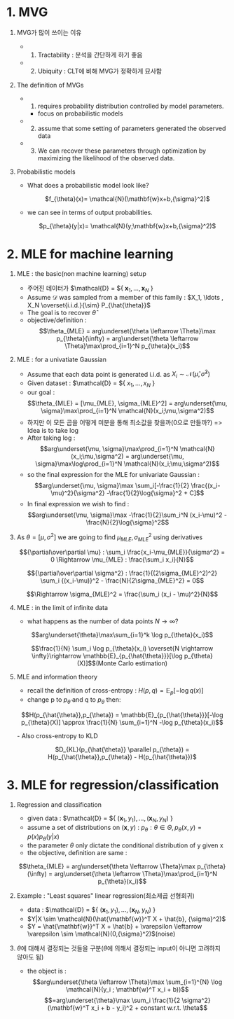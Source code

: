 # 1. MVG

1. MVG가 많이 쓰이는 이유
   - 1. Tractability : 분석을 간단하게 하기 좋음
   - 2. Ubiquity : CLT에 비해 MVG가 정확하게 묘사함
        
2. The definition of MVGs
   - 1. requires probability distribution controlled by model parameters.
      - focus on probabilistic models
   - 2. assume that some setting of parameters generated the observed data
   - 3. We can recover these parameters through optimization by maximizing the likelihood of the observed data.
 

3. Probabilistic models
   - What does a probabilistic model look like?
     <p align="center">$f_{\theta}(x)= \mathcal{N}(\mathbf{w}x+b,{\sigma}^2)$</p>
   - we can see in terms of output probabilities.
     <p align="center">$p_{\theta}(y|x)= \mathcal{N}(y;\mathbf{w}x+b,{\sigma}^2)$</p>

# 2. MLE for machine learning

1. MLE : the basic(non machine learning) setup
   - 주어진 데이터가 $\mathcal{D} = ${ $\mathbf{x}_1, \ldots , \mathbf{x}_N$ }
   - Assume $\mathcal{D}$ was sampled from a member of this family : $X_1, \ldots , X_N \overset{i.i.d.}{\sim} P_{\hat{\theta}}$
   - The goal is to recover $\hat{\theta}$
   - objective/definition : $$\theta_{MLE} = arg\underset{\theta \leftarrow \Theta}\max p_{\theta}(\infty) = arg\underset{\theta \leftarrow \Theta}\max\prod_{i=1}^N p_{\theta}(x_i)$$

2. MLE : for a univatiate Gaussian
   - Assume that each data point is generated i.i.d. as $X_i \sim \mathcal{N}(\hat{\mu},\hat{\sigma}^2)$
   - Given dataset : $\mathcal{D} = ${ $x_1, \ldots , x_N$ }
   - our goal : $$\theta_{MLE} = [\mu_{MLE}, \sigma_{MLE}^2] = arg\underset{\mu, \sigma}\max\prod_{i=1}^N \mathcal{N}(x_i;\mu,\sigma^2)$$
   - 하지만 이 모든 곱을 어떻게 미분을 통해 최소값을 찾을까(0으로 만들까?) => Idea is to take log
   - After taking log : $$arg\underset{\mu, \sigma}\max\prod_{i=1}^N \mathcal{N}(x_i;\mu,\sigma^2) = arg\underset{\mu, \sigma}\max\log\prod_{i=1}^N \mathcal{N}(x_i;\mu,\sigma^2)$$
   - so the final expression for the MLE for univariate Gaussian : $$arg\underset{\mu, \sigma}\max \sum_i[-\frac{1}{2} \frac{(x_i-\mu)^2}{\sigma^2} -\frac{1}{2}\log{\sigma}^2 + C]$$
   - In final expression we wish to find :  $$arg\underset{\mu, \sigma}\max -\frac{1}{2}\sum_i^N (x_i-\mu)^2 -\frac{N}{2}\log{\sigma}^2$$

3. As $\theta = [\mu,\sigma^2]$ we are going to find $\mu_{MLE}, \sigma_{MLE}^2$ using derivatives
   <p align="center">$${\partial\over\partial \mu} : \sum_i \frac{x_i-\mu_{MLE}}{\sigma^2} = 0 \Rightarrow \mu_{MLE} : \frac{\sum_i x_i}{N}$$ </p>
   <p align="center">$${\partial\over\partial \sigma^2} : \frac{1}{(2\sigma_{MLE}^2)^2} \sum_i {(x_i-\mu)}^2 - \frac{N}{2\sigma_{MLE}^2} = 0$$ </p>
   <p align="center">$$\Rightarrow \sigma_{MLE}^2 = \frac{\sum_i (x_i - \mu)^2}{N}$$</p>

4. MLE : in the limit of infinite data
   - what happens as the number of data points $N \rightarrow \infty$?
   <p align="center">$$arg\underset{\theta}\max\sum_{i=1}^k \log p_{\theta}(x_i)$$ </p>
   <p align="center">$$\frac{1}{N} \sum_i \log p_{\theta}(x_i) \overset{N \rightarrow \infty}\rightarrow \mathbb{E}_{p_{\hat{\theta}}}[\log p_{\theta}(X)]$$(Monte Carlo estimation) </p>

5. MLE and information theory
   - recall the definition of cross-entropy : $H(p,q) = \mathbb{E}_p[-\log q(x)]$
   - change p to $p_{\hat{\theta}}$ and q to $p_{\theta}$ then:
   <p align="center">$$H(p_{\hat{\theta}},p_{\theta}) = \mathbb{E}_{p_{\hat{\theta}}}[-\log p_{\theta}(X)] \approx \frac{1}{N} \sum_{i=1}^N -\log p_{\theta}(x_i)$$</p>
   - Also cross-entropy to KLD
   <p align="center">$D_{KL}(p_{\hat{\theta}} \parallel p_{\theta}) = H(p_{\hat{\theta}},p_{\theta}) - H(p_{\hat{\theta}})$</p>

# 3. MLE for regression/classification
1. Regression and classification
   - given data : $\mathcal{D} = ${ $(\mathbf{x}_1,y_1), \ldots , (\mathbf{x}_N,y_N)$ }
   - assume a set of distributions on $(\mathbf{x},y)$ : $p_{\theta} : \theta \in \Theta, p_{\theta}(x,y) = p(x)p_{\theta}(y|x)$
   - the parameter $\theta$ only dictate the conditional distribution of y given x
   - the objective, definition are same : 
    <p align="center">$$\theta_{MLE} = arg\underset{\theta \leftarrow \Theta}\max p_{\theta}(\infty) = arg\underset{\theta \leftarrow \Theta}\max\prod_{i=1}^N p_{\theta}(x_i)$$</p>

2. Example : "Least squares" linear regression(최소제곱 선형회귀)
   - data : $\mathcal{D} = ${ $(\mathbf{x}_1,y_1), \ldots , (\mathbf{x}_N,y_N)$ }
   - $Y|X \sim \mathcal{N}(\hat{\mathbf{w}}^T X + \hat{b}, {\sigma}^2)$
   - $Y = \hat{\mathbf{w}}^T X + \hat{b} + \varepsilon \leftarrow \varepsilon \sim \mathcal{N}(0,{\sigma}^2)$(noise)
  
3. $\theta$에 대해서 결정되는 것들을 구분($\theta$에 의해서 결정되는 input이 아니면 고려하지 않아도 됨)
   - the object is : $$arg\underset{\theta \leftarrow \Theta}\max \sum_{i=1}^{N} \log \mathcal{N}(y_i ; \mathbf{w}^T x_i + b))$$
     $$=arg\underset{\theta}\max \sum_i \frac{1}{2 \sigma^2}(\mathbf{w}^T x_i + b - y_i)^2 + constant w.r.t. \theta$$

